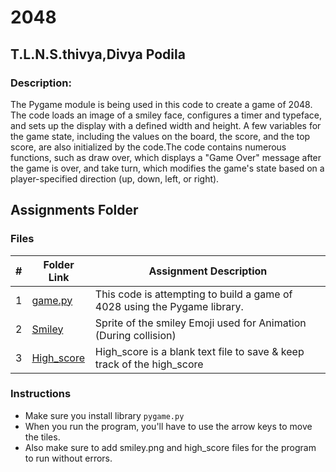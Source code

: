 # 2048

## T.L.N.S.thivya,Divya Podila

### Description:

The Pygame module is being used in this code to create a game of 2048. The code loads an image of a smiley face, configures a timer and typeface, and sets up the 
display with a defined width and height. A few variables for the game state, including the values on the board, the score, and the top score, are also initialized by
the code.The code contains numerous functions, such as draw over, which displays a "Game Over" message after the game is over, and take turn, which modifies the game's
state based on a player-specified direction (up, down, left, or right). 

##  Assignments Folder
### Files

|   #   | Folder Link                              | Assignment Description                                                   |
| :---: | -----------------------------------------| ------------------------------------------------------------------------ |
|   1   |[game.py](/Assignments/P01/game.py)       |This code is attempting to build a game of 4028 using the Pygame library. |
|   2   |[Smiley](/Assignments/P01/smiley.png)     |Sprite of the smiley Emoji used for Animation (During collision)          |
|   3   |[High_score](/Assignments/P01/high_score) |High_score is a blank text file to save & keep track of the high_score    |

### Instructions

- Make sure you install library `pygame.py`
- When you run the program, you'll have to use the arrow keys to move the tiles.
- Also make sure to add smiley.png and high_score files for the program to run without errors.
